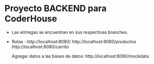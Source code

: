# Proyecto BACKEND para CoderHouse

* Las entregas se encuentran en sus respectivas branches.

* Rutas :
    http://localhost:8080/
    http://localhost:8080/productos
    http://localhost:8080/carrito

    Agregar datos a las bases de datos:
        http://localhost:8080/mockdata

    